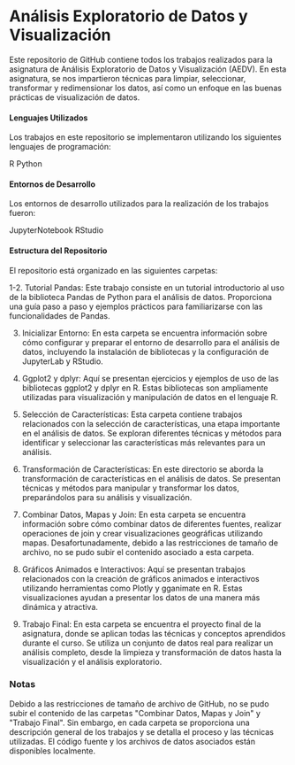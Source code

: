 # Análisis Exploratorio de Datos y Visualización
Este repositorio de GitHub contiene todos los trabajos realizados para la asignatura de Análisis Exploratorio de Datos y Visualización (AEDV). En esta asignatura, se nos impartieron técnicas para limpiar, seleccionar, transformar y redimensionar los datos, así como un enfoque en las buenas prácticas de visualización de datos.

#### Lenguajes Utilizados
Los trabajos en este repositorio se implementaron utilizando los siguientes lenguajes de programación:

R
Python
#### Entornos de Desarrollo
Los entornos de desarrollo utilizados para la realización de los trabajos fueron:

JupyterNotebook
RStudio
#### Estructura del Repositorio
El repositorio está organizado en las siguientes carpetas:

1-2. Tutorial Pandas: Este trabajo consiste en un tutorial introductorio al uso de la biblioteca Pandas de Python para el análisis de datos. Proporciona una guía paso a paso y ejemplos prácticos para familiarizarse con las funcionalidades de Pandas.

3. Inicializar Entorno: En esta carpeta se encuentra información sobre cómo configurar y preparar el entorno de desarrollo para el análisis de datos, incluyendo la instalación de bibliotecas y la configuración de JupyterLab y RStudio.

4. Ggplot2 y dplyr: Aquí se presentan ejercicios y ejemplos de uso de las bibliotecas ggplot2 y dplyr en R. Estas bibliotecas son ampliamente utilizadas para visualización y manipulación de datos en el lenguaje R.

5. Selección de Características: Esta carpeta contiene trabajos relacionados con la selección de características, una etapa importante en el análisis de datos. Se exploran diferentes técnicas y métodos para identificar y seleccionar las características más relevantes para un análisis.

6. Transformación de Características: En este directorio se aborda la transformación de características en el análisis de datos. Se presentan técnicas y métodos para manipular y transformar los datos, preparándolos para su análisis y visualización.

7. Combinar Datos, Mapas y Join: En esta carpeta se encuentra información sobre cómo combinar datos de diferentes fuentes, realizar operaciones de join y crear visualizaciones geográficas utilizando mapas. Desafortunadamente, debido a las restricciones de tamaño de archivo, no se pudo subir el contenido asociado a esta carpeta.

8. Gráficos Animados e Interactivos: Aquí se presentan trabajos relacionados con la creación de gráficos animados e interactivos utilizando herramientas como Plotly y gganimate en R. Estas visualizaciones ayudan a presentar los datos de una manera más dinámica y atractiva.

9. Trabajo Final: En esta carpeta se encuentra el proyecto final de la asignatura, donde se aplican todas las técnicas y conceptos aprendidos durante el curso. Se utiliza un conjunto de datos real para realizar un análisis completo, desde la limpieza y transformación de datos hasta la visualización y el análisis exploratorio.

### Notas
Debido a las restricciones de tamaño de archivo de GitHub, no se pudo subir el contenido de las carpetas "Combinar Datos, Mapas y Join" y "Trabajo Final". Sin embargo, en cada carpeta se proporciona una descripción general de los trabajos y se detalla el proceso y las técnicas utilizadas. El código fuente y los archivos de datos asociados están disponibles localmente.
